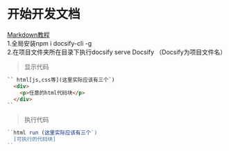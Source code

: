 # 开始开发文档
[Markdown教程](https://www.runoob.com/markdown/md-tutorial.html)  
1.全局安装npm i docsify-cli -g  
2.在项目文件夹所在目录下执行docsify serve Docsify （Docsify为项目文件名）  
>显示代码
``` html
`` html[js,css等](这里实际应该有三个`)
  <div>
    <p>任意的html代码块</p>
  </div>
``
```  
>执行代码 
``` js
``html run (这里实际应该有三个`)
  [可执行的代码块]
``
```   

